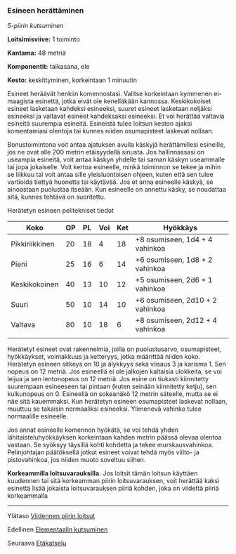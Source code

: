 ### Esineen herättäminen

*5-piirin kutsuminen*

**Loitsimisviive:** 1 toiminto

**Kantama:** 48 metriä

**Komponentit:** taikasana, ele

**Kesto:** keskittyminen, korkeintaan 1 minuutin

Esineet heräävät henkiin komennostasi. Valitse korkeintaan kymmenen ei-maagista esinettä, jotka eivät ole kenelläkään kannossa. Keskikokoiset esineet lasketaan kahdeksi esineeksi, suuret esineet lasketaan neljäksi esineeksi ja valtavat esineet kahdeksaksi esineeksi. Et voi herättää valtavia esineitä suurempia esineitä. Esineistä tulee loitsun keston ajaksi komentamiasi olentoja tai kunnes niiden osumapisteet laskevat nollaan.

Bonustoimintona voit antaa ajatuksen avulla käskyjä herättämillesi esineille, jos ne ovat alle 200 metrin etäisyydellä sinusta. Jos hallinnassasi on useampia esineitä, voit antaa käskyn yhdelle tai saman käskyn useammalle tai jopa jokaiselle. Voit kertoa esineelle, minkä toiminnon se tekee ja mihin se liikkuu tai voit antaa sille yleisluontoisen ohjeen, kuten että sen tulee vartioida tiettyä huonetta tai käytävää. Jos et anna esineelle käskyä, se ainoastaan puolustaa itseään. Kun esineelle on annettu käsky, se noudattaa sitä, kunnes tehtävä on suoritettu.

Herätetyn esineen pelitekniset tiedot 

| Koko             | OP | PL | Voi | Ket | Hyökkäys                         |
|------------------|----|----|-----|-----|----------------------------------|
| Pikkiriikkinen   | 20 | 18 |  4  | 18  | +8 osumiseen, 1d4 + 4 vahinkoa   |
| Pieni            | 25 | 16 |  6  | 14  | +6 osumiseen, 1d8 + 2 vahinkoa   |
| Keskikokoinen    | 40 | 13 | 10  | 12  | +5 osumiseen, 2d6 + 1 vahinkoa   |
| Suuri            | 50 | 10 | 14  | 10  | +6 osumiseen, 2d10 + 2 vahinkoa  |
| Valtava          | 80 | 10 | 18  |  6  | +8 osumiseen, 2d12 + 4 vahinkoa  |
|                  |    |    |     |     |                                  |

Herätetyt esineet ovat rakennelmia, joilla on puolustusarvo, osumapisteet, hyökkäykset, voimakkuus ja ketteryys, jotka määrittää niiden koko. Herätetyn esineen sitkeys on 10 ja älykkyys sekä viisaus 3 ja karisma 1. Sen nopeus on 12 metriä. Jos esineellä ei ole jalkojen kaltaisia ulokkeita, se voi leijua ja sen lentonopeus on 12 metriä. Jos esine on tiukasti kiinnitetty suurempaan esineeseen tai pintaan (kuten seinään kiinnitetty ketju), sen kulkunopeus on 0. Esineellä on sokeanäkö 12 metrin säteelle, mutta se ei näe sitä kauemmaksi. Kun herätetyn esineen osumapisteet laskevat nollaan, muuttuu se takaisin normaaliksi esineeksi. Ylimenevä vahinko tulee normaalille esineelle.

Jos annat esineelle komennon hyökätä, se voi tehdä yhden lähitaisteluhyökkäyksen korkeintaan kahden metrin päässä olevaa olentoa vastaan. Se syöksyy täysillä kohti kohdetta ja tekee murskausvahinkoa. Pelinjohtajan päätöksellä jotkut esineet voivat tehdä myös viilto- ja pistovahinkoa, jos niiden muoto soveltuu siihen.

**Korkeammilla loitsuvarauksilla.** Jos loitsit tämän loitsun käyttäen kuudennen tai sitä korkeamman piirin loitsuvarauksen, voit herättää kaksi esinettä lisää jokaista loitsuvarauksen piiriä kohden, joka on viidettä piiriä korkeammalla

---

Ylätaso [Viidennen piirin loitsut](5_piirin_loitsut)

Edellinen [Elementaalin kutsuminen](Elementaalin_kutsuminen)

Seuraava [Etäkatselu](Etäkatselu)

